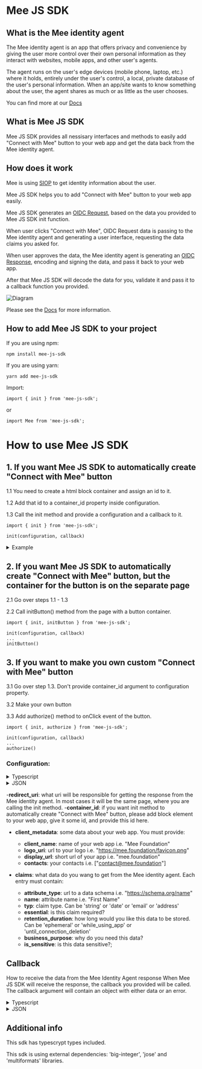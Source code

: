 # Mee JS SDK

## What is the Mee identity agent

The Mee identity agent is an app that offers privacy and convenience by giving the user more control over their own personal information as they interact with websites, mobile apps, and other user's agents.

The agent runs on the user's edge devices (mobile phone, laptop, etc.) where it holds, entirely under the user's control, a local, private database of the user's personal information. When an app/site wants to know something about the user, the agent shares as much or as little as the user chooses.

You can find more at our [Docs](https://docs.mee.foundation/Identity_agent.html)

## What is Mee JS SDK

Mee JS SDK provides all nessisary interfaces and methods to easily add "Connect with Mee" button to your web app and get the data back from the Mee identity agent.

## How does it work

Mee is using [SIOP](https://openid.net/specs/openid-connect-self-issued-v2-1_0.html) to get identity information about the user.

Mee JS SDK helps you to add "Connect with Mee" button to your web app easily.

Mee JS SDK generates an [OIDC Request](https://openid.net/specs/openid-connect-core-1_0.html#SelfIssuedRequest), based on the data you provided to Mee JS SDK init function.

When user clicks "Connect with Mee", OIDC Request data is passing to the Mee identity agent and generating a user interface, requesting the data claims you asked for.

When user approves the data, the Mee identity agent is generating an [OIDC Response](https://openid.net/specs/openid-connect-core-1_0.html#SelfIssuedResponse), encoding and signing the data, and pass it back to your web app.

After that Mee JS SDK will decode the data for you, validate it and pass it to a callback function you provided.

![Diagram](https://docs-dev.mee.foundation/images/mee-js-sdk.svg)

Please see the [Docs](https://docs-dev.mee.foundation/Connect_with_Mee.html) for more information.

## How to add Mee JS SDK to your project

If you are using npm:
```
npm install mee-js-sdk
```
If you are using yarn:
```
yarn add mee-js-sdk
```
Import: 
```
import { init } from 'mee-js-sdk';
```
or
```
import Mee from 'mee-js-sdk';
```

# How to use Mee JS SDK

## 1. If you want Mee JS SDK to automatically create "Connect with Mee" button

1.1 You need to create a html block container and assign an id to it.

1.2 Add that id to a container_id property inside configuration.

1.3 Call the init method and provide a configuration and a callback to it.
```
import { init } from 'mee-js-sdk';

init(configuration, callback)
```
<details>
  <summary>
    Example
  </summary>

```
    init({
    client_metadata: {
      client_name: 'Mee Foundation',
      logo_uri: 'https://mee.foundation/favicon.png',
      display_url: 'mee.foundation',
      contacts: [],
    },
    redirect_uri: 'https://mee.foundation',
    container_id: 'mee',
    claims: {
      id_token: {
        last_name: {
          attribute_type: 'https://schema.org/name',
          name: 'Last Name',
          typ: 'string',
          essential: true,
          retention_duration: "",
          business_purpose: '',
          is_sensitive: true,
        },
        first_name: {
          attribute_type: 'https://schema.org/name',
          name: 'First Name',
          typ: 'string',
          essential: false,
          retention_duration: MeeConsentDuration.ephemeral,
          business_purpose: '',
          is_sensitive: true,
        },
      },
    },
  }, (data) => {
      console.log(data);
    }
  });
```
</details>

## 2. If you want Mee JS SDK to automatically create "Connect with Mee" button, but the container for the button is on the separate page

2.1 Go over steps 1.1 - 1.3

2.2 Call initButton() method from the page with a button container.
```
import { init, initButton } from 'mee-js-sdk';

init(configuration, callback)
...
initButton()
```

## 3. If you want to make you own custom "Connect with Mee" button

3.1 Go over step 1.3. Don't provide container_id argument to configuration property.

3.2 Make your own button

3.3 Add authorize() method to onClick event of the button.

```
import { init, authorize } from 'mee-js-sdk';

init(configuration, callback)
...
authorize()
```

### Configuration: 
<details>
  <summary>
    Typescript
  </summary>
  
```
  interface MeeConfiguration {
      claims?: {
        id_token?: {
          [name: string]: {
              attribute_type: string;
              name: string;
              typ: 'string' | 'date' | 'email' | 'address';
              essential: boolean;
              retention_duration: "ephemeral" | "while_using_app" | "until_connection_deletion"
              business_purpose: string;
              is_sensitive: boolean;
          }
        }
      };
      client_metadata: {
          client_name: string;
          logo_uri: string;
          display_url: string;
          contacts: string[];
      }
      container_id?: string; 
      redirect_uri: string;
  }
```
</details>

<details>
  <summary>
    JSON
  </summary>
  
```
  {
      "claims": {
        "id_token": {
          "first_name": {
              "attribute_type": "https://schema.org/name",
              "name": "Last Name",
              "typ": "string",
              "essential": true,
              "retention_duration": "while_using_app",
              "business_purpose": "Greet the user using his name",
              "is_sensitive": true,
          },
          "birthdate": {
              "attribute_type": "https://schema.org/birthDate",
              "name": "Date of Birth",
              "typ": "date",
              "essential": true,
              "retention_duration": "ephemeral",
              "business_purpose": "Check if user can use our services",
              "is_sensitive": true,
          },
          "email": {
              "attribute_type": "https://schema.org/email",
              "name": "Email",
              "typ": "email",
              "essential": false,
              "retention_duration": "until_connection_deletion",
              "business_purpose": "Send updates to the user if he wants",
              "is_sensitive": false,
          }
        }
      },
      "client_metadata": {
          "client_name": "Mee Foundation",
          "logo_uri": "https://mee.foundation/favicon.png,
          "display_url": "mee.foundation,
          "contacts": ["contact@mee.foundation"],
      }
      "container_id": "meeButtonContainerId",
      "redirect_uri": "https://mee.foundation/"
  }
```
</details>

-**redirect_uri**: what uri will be responsible for getting the response from the Mee identity agent.
In most cases it will be the same page, where you are calling the init method.
-**container_id**: if you want init method to automatically create "Connect with Mee" button, please add block element to your web app, give it some id, and provide this id here.
- **client_metadata**: some data about your web app.
You must provide:
  - **client_name**: name of your web app i.e. "Mee Foundation"
  - **logo_uri**: url to your logo i.e. "https://mee.foundation/favicon.png"
  - **display_url**: short url of your app i.e. "mee.foundation"
  - **contacts**: your contacts i.e. ["contact@mee.foundation"]

- **claims**: what data do you wang to get from the Mee identity agent.
Each entry must contain:
  - **attribute_type**: url to a data schema i.e. "https://schema.org/name"
  - **name**: attribute name i.e. "First Name"
  - **typ**: claim type. Can be 'string' or 'date' or 'email' or 'address'
  - **essential**: is this claim required?
  - **retention_duration**: how long would you like this data to be stored. Can be 'ephemeral' or 'while_using_app' or 'until_connection_deletion'
  - **business_purpose**: why do you need this data?
  - **is_sensitive**: is this data sensitive?;

## Callback 
  How to receive the data from the Mee Identity Agent response
  When Mee JS SDK will receive the response, the callback you provided will be called. The callback argument will contain an object with either data or an error.
<details>
  <summary>
    Typescript
  </summary>

```
  {
    data?: {
      [name: string]: string
    };
    error?: {
      error: string;
      error_description: string;
    }
  }
```
Data will contain claims you required and "did" claim - unique user identifier. 
</details>
  
<details>
  <summary>
    JSON
  </summary>

response can contain either data
```
  {
    "data": {
      "did": "did:key:z6MkhaXgBZDvotDkL5257faiztiGiC2QtKLGpbnnEGta2doK",
      "first_name": "John",
      "email": "john@gmail.com",
      "birthdate": "01/01/1991"
    },
  }
```
or an error 
```
  {
    "error": {
      error: "user_cancelled"
      error_description: "User cancelled";
    }
  }
```

</details>

## Additional info
This sdk has typescrypt types included.

This sdk is using external dependencies: 'big-integer', 'jose' and 'multiformats' libraries.

